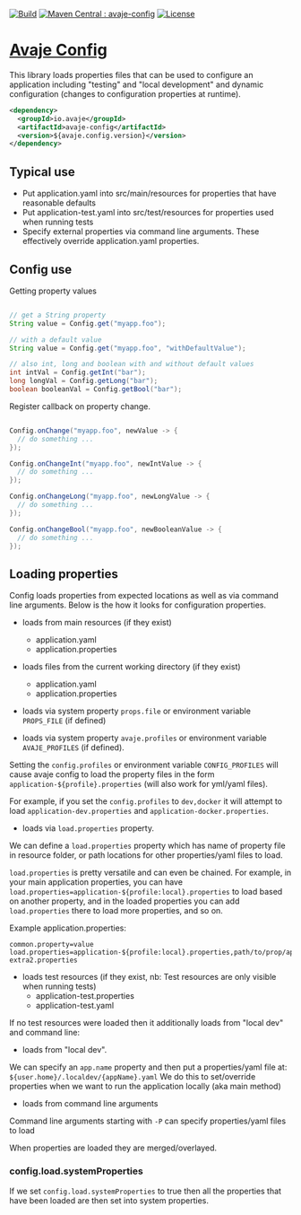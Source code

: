 [![Build](https://github.com/avaje/avaje-config/actions/workflows/build.yml/badge.svg)](https://github.com/avaje/avaje-config/actions/workflows/build.yml)
[![Maven Central : avaje-config](https://maven-badges.herokuapp.com/maven-central/io.avaje/avaje-config/badge.svg)](https://maven-badges.herokuapp.com/maven-central/io.avaje/avaje-config)
[![License](https://img.shields.io/badge/License-Apache%202.0-blue.svg)](https://github.com/avaje/avaje-config/blob/master/LICENSE)

# [Avaje Config](https://avaje.io/config/)

This library loads properties files that can be used to configure
an application including "testing" and "local development" and
dynamic configuration (changes to configuration properties at runtime).

```xml
<dependency>
  <groupId>io.avaje</groupId>
  <artifactId>avaje-config</artifactId>
  <version>${avaje.config.version}</version>
</dependency>
```

## Typical use

- Put application.yaml into src/main/resources for properties that have reasonable defaults
- Put application-test.yaml into src/test/resources for properties used when running tests
- Specify external properties via command line arguments. These effectively override application.yaml properties.


## Config use

Getting property values
```java

// get a String property
String value = Config.get("myapp.foo");

// with a default value
String value = Config.get("myapp.foo", "withDefaultValue");

// also int, long and boolean with and without default values
int intVal = Config.getInt("bar");
long longVal = Config.getLong("bar");
boolean booleanVal = Config.getBool("bar");

```
Register callback on property change.
```java

Config.onChange("myapp.foo", newValue -> {
  // do something ...
});

Config.onChangeInt("myapp.foo", newIntValue -> {
  // do something ...
});

Config.onChangeLong("myapp.foo", newLongValue -> {
  // do something ...
});

Config.onChangeBool("myapp.foo", newBooleanValue -> {
  // do something ...
});

```

## Loading properties

Config loads properties from expected locations as well as via command line arguments.
Below is the how it looks for configuration properties.

- loads from main resources (if they exist)
    - application.yaml
    - application.properties

- loads files from the current working directory (if they exist)
    - application.yaml
    - application.properties

- loads via system property `props.file` or environment variable `PROPS_FILE` (if defined)

- loads via system property `avaje.profiles` or environment variable `AVAJE_PROFILES` (if defined).

Setting the `config.profiles` or environment variable `CONFIG_PROFILES` will cause avaje config to load the property files in the form `application-${profile}.properties` (will also work for yml/yaml files). 

For example, if you set the `config.profiles` to `dev,docker` it will attempt to load `application-dev.properties` and `application-docker.properties`.

- loads via `load.properties` property.

We can define a `load.properties` property which has name of property file in resource folder, or path locations for other properties/yaml files to load.

`load.properties` is pretty versatile and can even be chained. For example, in your main application properties, you can have `load.properties=application-${profile:local}.properties` to load based on another property, and in the loaded properties you can add `load.properties` there to load more properties, and so on.

Example application.properties:
```
common.property=value
load.properties=application-${profile:local}.properties,path/to/prop/application-extra2.properties
```


- loads test resources (if they exist, nb: Test resources are only visible when running tests)
    - application-test.properties
    - application-test.yaml


If no test resources were loaded then it additionally loads from "local dev" and command line:

- loads from "local dev".

We can specify an `app.name` property and then put a properties/yaml file at: `${user.home}/.localdev/{appName}.yaml`
We do this to set/override properties when we want to run the application locally (aka main method)

- loads from command line arguments

Command line arguments starting with `-P` can specify properties/yaml files to load


When properties are loaded they are merged/overlayed.

### config.load.systemProperties
If we set `config.load.systemProperties` to true then all the properties that have been loaded are then set into system properties.
